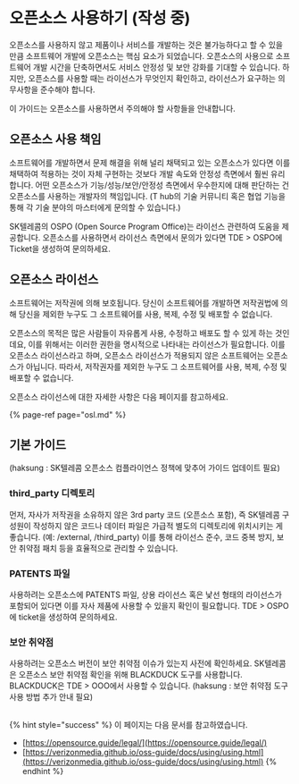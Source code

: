 # 오픈소스 사용하기 \(작성 중\)

오픈소스를 사용하지 않고 제품이나 서비스를 개발하는 것은 불가능하다고 할 수 있을 만큼 소프트웨어 개발에 오픈소스는 핵심 요소가 되었습니다. 오픈소스의 사용으로 소프트웨어 개발 시간을 단축하면서도 서비스 안정성 및 보안 강화를 기대할 수 있습니다. 하지만, 오픈소스를 사용할 때는 라이선스가 무엇인지 확인하고, 라이선스가 요구하는 의무사항을 준수해야 합니다. 

이 가이드는 오픈소스를 사용하면서 주의해야 할 사항들을 안내합니다.  

## 오픈소스 사용 책임 

소프트웨어를 개발하면서 문제 해결을 위해 널리 채택되고 있는 오픈소스가 있다면 이를 채택하여 적용하는 것이 자체 구현하는 것보다 개발 속도와 안정성 측면에서 훨씬 유리합니다. 어떤 오픈소스가 기능/성능/보안/안정성 측면에서 우수한지에 대해 판단하는 건 오픈소스를 사용하는 개발자의 책임입니다. \(T hub의 기술 커뮤니티 혹은 협업 기능을 통해 각 기술 분야의 마스터에게 문의할 수 있습니다.\) 

SK텔레콤의 OSPO \(Open Source Program Office\)는 라이선스 관련하여 도움을 제공합니다. 오픈소스를 사용하면서 라이선스 측면에서 문의가 있다면 TDE &gt; OSPO에 Ticket을 생성하여 문의하세요. 

## 오픈소스 라이선스

소프트웨어는 저작권에 의해 보호됩니다. 당신이 소프트웨어를 개발하면 저작권법에 의해 당신을 제외한 누구도 그 소프트웨어를 사용, 복제, 수정 및 배포할 수 없습니다. 

오픈소스의 목적은 많은 사람들이 자유롭게 사용, 수정하고 배포도 할 수 있게 하는 것인데요, 이를 위해서는 이러한 권한을 명시적으로 나타내는 라이선스가 필요합니다. 이를 오픈소스 라이선스라고 하며, 오픈소스 라이선스가 적용되지 않은 소프트웨어는 오픈소스가 아닙니다. 따라서, 저작권자를 제외한 누구도 그 소프트웨어를 사용, 복제, 수정 및 배포할 수 없습니다.

오픈소스 라이선스에 대한 자세한 사항은 다음 페이지를 참고하세요. 

{% page-ref page="osl.md" %}

## 기본 가이드 

\(haksung : SK텔레콤 오픈소스 컴플라이언스 정책에 맞추어 가이드 업데이트 필요\)

### third\_party 디렉토리

먼저, 자사가 저작권을 소유하지 않은 3rd party 코드 \(오픈소스 포함\), 즉 SK텔레콤 구성원이 작성하지 않은 코드나 데이터 파일은 가급적 별도의 디렉토리에 위치시키는 게 좋습니다. \(예: /external, /third\_party\) 이를 통해 라이선스 준수, 코드 중복 방지, 보안 취약점 패치 등을 효율적으로 관리할 수 있습니다. 

### PATENTS 파일 

사용하려는 오픈소스에 PATENTS 파일, 상용 라이선스 혹은 낯선 형태의 라이선스가 포함되어 있다면 이를 자사 제품에 사용할 수 있을지 확인이 필요합니다. TDE &gt; OSPO에 ticket을 생성하여 문의하세요.

### 보안 취약점

사용하려는 오픈소스 버전이 보안 취약점 이슈가 있는지 사전에 확인하세요. SK텔레콤은 오픈소스 보안 취약점 확인을 위해 BLACKDUCK 도구를 사용합니다. BLACKDUCK은 TDE &gt; OOO에서 사용할 수 있습니다. \(haksung : 보안 취약점 도구 사용 방법 추가 안내 필요\)

## 









## 



{% hint style="success" %}
이 페이지는 다음 문서를 참고하였습니다. 

* [https://opensource.guide/legal/](https://opensource.guide/legal/)
* [https://verizonmedia.github.io/oss-guide/docs/using/using.html](https://verizonmedia.github.io/oss-guide/docs/using/using.html)
{% endhint %}







